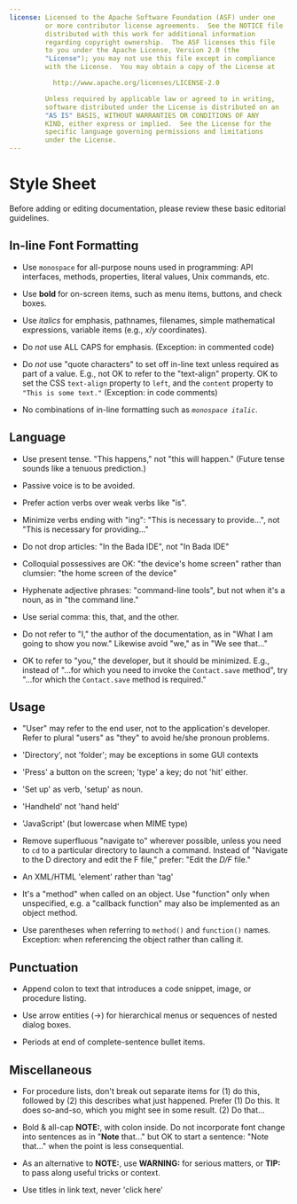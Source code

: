 ```yaml
---
license: Licensed to the Apache Software Foundation (ASF) under one
         or more contributor license agreements.  See the NOTICE file
         distributed with this work for additional information
         regarding copyright ownership.  The ASF licenses this file
         to you under the Apache License, Version 2.0 (the
         "License"); you may not use this file except in compliance
         with the License.  You may obtain a copy of the License at

           http://www.apache.org/licenses/LICENSE-2.0

         Unless required by applicable law or agreed to in writing,
         software distributed under the License is distributed on an
         "AS IS" BASIS, WITHOUT WARRANTIES OR CONDITIONS OF ANY
         KIND, either express or implied.  See the License for the
         specific language governing permissions and limitations
         under the License.
---
```


# Style Sheet

Before adding or editing documentation, please review these basic
editorial guidelines.

## In-line Font Formatting

* Use `monospace` for all-purpose nouns used in programming: API
  interfaces, methods, properties, literal values, Unix commands, etc.

* Use __bold__ for on-screen items, such as menu items, buttons, and
  check boxes.

* Use _italics_ for emphasis, pathnames, filenames, simple
  mathematical expressions, variable items (e.g., _x_/_y_
  coordinates).

* Do _not_ use ALL CAPS for emphasis. (Exception: in commented code)

* Do _not_ use "quote characters" to set off in-line text unless
  required as part of a value. E.g., not OK to refer to the
  "text-align" property. OK to set the CSS `text-align` property to
  `left`, and the `content` property to `"This is some text."`
  (Exception: in code comments)

* No combinations of in-line formatting such as _`monospace italic`_.

## Language

* Use present tense. "This happens," not "this will happen." (Future
  tense sounds like a tenuous prediction.)

* Passive voice is to be avoided.

* Prefer action verbs over weak verbs like "is".

* Minimize verbs ending with "ing": "This is necessary to provide...",
  not "This is necessary for providing..."

* Do not drop articles: "In the Bada IDE", not "In Bada IDE"

* Colloquial possessives are OK: "the device's home screen" rather
  than clumsier: "the home screen of the device"

* Hyphenate adjective phrases: "command-line tools", but not when it's
  a noun, as in "the command line."

* Use serial comma: this, that, and the other.

* Do not refer to "I," the author of the documentation, as in "What I
  am going to show you now." Likewise avoid "we," as in "We see
  that..."

* OK to refer to "you," the developer, but it should be minimized.
  E.g., instead of "...for which you need to invoke the `Contact.save`
  method", try "...for which the `Contact.save` method is required."

## Usage

* "User" may refer to the end user, not to the application's
  developer. Refer to plural "users" as "they" to avoid he/she pronoun
  problems.

* 'Directory', not 'folder'; may be exceptions in some GUI contexts

* 'Press' a button on the screen; 'type' a key; do not 'hit' either.

* 'Set up' as verb, 'setup' as noun.

* 'Handheld' not 'hand held'

* 'JavaScript' (but lowercase when MIME type)

* Remove superfluous "navigate to" wherever possible, unless you need
  to `cd` to a particular directory to launch a command. Instead of
  "Navigate to the D directory and edit the F file," prefer: "Edit the
  _D/F_ file."

* An XML/HTML 'element' rather than 'tag'

* It's a "method" when called on an object. Use "function" only when
  unspecified, e.g. a "callback function" may also be implemented as
  an object method.

* Use parentheses when referring to `method()` and `function()` names.
  Exception: when referencing the object rather than calling it.

## Punctuation

* Append colon to text that introduces a code snippet, image, or
  procedure listing.

* Use arrow entities (&rarr;) for hierarchical menus or sequences of
  nested dialog boxes.

* Periods at end of complete-sentence bullet items.

## Miscellaneous

* For procedure lists, don't break out separate items for (1) do this,
  followed by (2) this describes what just happened. Prefer (1) Do
  this. It does so-and-so, which you might see in some result. (2) Do
  that...

* Bold & all-cap __NOTE:__, with colon inside. Do not incorporate font
  change into sentences as in "__Note__ that..." but OK to start a
  sentence: "Note that..." when the point is less consequential.

* As an alternative to __NOTE:__, use __WARNING:__ for serious
  matters, or __TIP:__ to pass along useful tricks or context.

* Use titles in link text, never 'click here'





